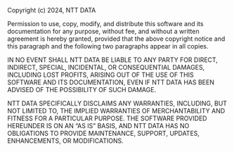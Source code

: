 Copyright (c) 2024, NTT DATA

Permission to use, copy, modify, and distribute this software and its documentation for any purpose, without fee, and without a written agreement is hereby granted, provided that the above copyright notice and this paragraph and the following two paragraphs appear in all copies.

IN NO EVENT SHALL NTT DATA BE LIABLE TO ANY PARTY FOR DIRECT, INDIRECT, SPECIAL, INCIDENTAL, OR CONSEQUENTIAL DAMAGES, INCLUDING LOST PROFITS, ARISING OUT OF THE USE OF THIS SOFTWARE AND ITS DOCUMENTATION, EVEN IF NTT DATA HAS BEEN ADVISED OF THE POSSIBILITY OF SUCH DAMAGE.

NTT DATA SPECIFICALLY DISCLAIMS ANY WARRANTIES, INCLUDING, BUT NOT LIMITED TO, THE IMPLIED WARRANTIES OF MERCHANTABILITY AND FITNESS FOR A PARTICULAR PURPOSE. THE SOFTWARE PROVIDED HEREUNDER IS ON AN “AS IS” BASIS, AND NTT DATA HAS NO OBLIGATIONS TO PROVIDE MAINTENANCE, SUPPORT, UPDATES, ENHANCEMENTS, OR MODIFICATIONS.
